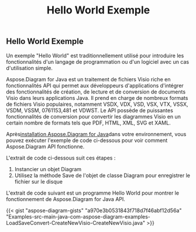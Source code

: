 ﻿---
title: Hello World Exemple
type: docs
weight: 100
url: /fr/java/hello-world-example/
---
## **Hello World Exemple**
Un exemple "Hello World" est traditionnellement utilisé pour introduire les fonctionnalités d'un langage de programmation ou d'un logiciel avec un cas d'utilisation simple.

Aspose.Diagram for Java est un traitement de fichiers Visio riche en fonctionnalités API qui permet aux développeurs d'applications d'intégrer des fonctionnalités de création, de lecture et de conversion de documents Visio dans leurs applications Java. Il prend en charge de nombreux formats de fichiers Visio populaires, notamment VSDX, VDX, VSD, VSX, VTX, VSSX, VSDM, VSSM, 0761153,481 et VDWST. Le API possède de puissantes fonctionnalités de conversion pour convertir les diagrammes Visio en un certain nombre de formats tels que PDF, HTML, XML, SVG et XAML.

Après[installation Aspose.Diagram for Java](/diagram/fr/java/installation/)dans votre environnement, vous pouvez exécuter l'exemple de code ci-dessous pour voir comment Aspose.Diagram API fonctionne.

L'extrait de code ci-dessous suit ces étapes :

1. Instancier un objet Diagram
1. Utilisez la méthode Save de l'objet de classe Diagram pour enregistrer le fichier sur le disque

L'extrait de code suivant est un programme Hello World pour montrer le fonctionnement de Aspose.Diagram for Java API.

{{< gist "aspose-diagram-gists" "a970e3b0531843f718d7f46abf12d56a" "Examples-src-main-java-com-aspose-diagram-examples-LoadSaveConvert-CreateNewVisio-CreateNewVisio.java" >}}




